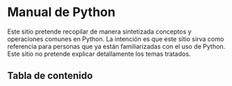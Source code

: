 # Manual de Python

Este sitio pretende recopilar de manera sintetizada conceptos y operaciones comunes en Python. La intención es que este sitio sirva como referencia para personas que ya están familiarizadas con el uso de Python. Este sitio no pretende explicar detallamente los temas tratados.

## Tabla de contenido

```{tableofcontents}
````
